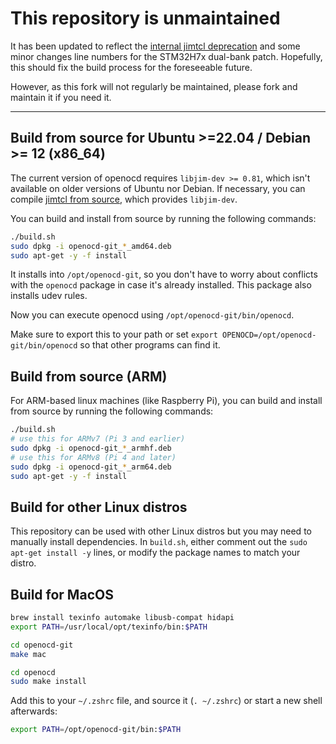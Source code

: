 # This repository is unmaintained

It has been updated to reflect the [internal jimtcl deprecation](https://github.com/openocd-org/openocd/commit/77c904fd13c08077cafd0845107506db408b5bb1) and some minor changes line numbers for the STM32H7x dual-bank patch. Hopefully, this should fix the build process for the foreseeable future.

However, as this fork will not regularly be maintained, please fork and maintain it if you need it.

-------------------

## Build from source for Ubuntu >=22.04 / Debian >= 12 (x86_64)

The current version of openocd requires `libjim-dev >= 0.81`, which isn't available on older versions of Ubuntu nor Debian. If necessary, you can compile [jimtcl from source](https://github.com/msteveb/jimtcl), which provides `libjim-dev`.

You can build and install from source by running the following commands:

```bash
./build.sh
sudo dpkg -i openocd-git_*_amd64.deb
sudo apt-get -y -f install
```

It installs into `/opt/openocd-git`, so you don't have to worry about conflicts with the `openocd` package in case it's already installed. This package also installs udev rules.

Now you can execute openocd using `/opt/openocd-git/bin/openocd`.

Make sure to export this to your path or set `export OPENOCD=/opt/openocd-git/bin/openocd` so that other programs can find it.

## Build from source (ARM)

For ARM-based linux machines (like Raspberry Pi), you can build and install from source by running the following commands:

```bash
./build.sh
# use this for ARMv7 (Pi 3 and earlier)
sudo dpkg -i openocd-git_*_armhf.deb
# use this for ARMv8 (Pi 4 and later)
sudo dpkg -i openocd-git_*_arm64.deb
sudo apt-get -y -f install
```

## Build for other Linux distros

This repository can be used with other Linux distros but you may need to manually install dependencies. In `build.sh`, either comment out the `sudo apt-get install -y` lines, or modify the package names to match your distro.

## Build for MacOS

```bash
brew install texinfo automake libusb-compat hidapi
export PATH=/usr/local/opt/texinfo/bin:$PATH

cd openocd-git
make mac

cd openocd
sudo make install
```

Add this to your `~/.zshrc` file, and source it (`. ~/.zshrc`) or start a new shell afterwards:

```bash
export PATH=/opt/openocd-git/bin:$PATH
```
